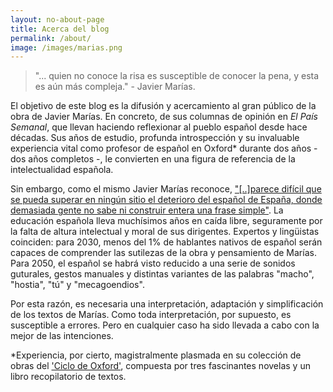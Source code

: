 ```yaml
---
layout: no-about-page
title: Acerca del blog
permalink: /about/
image: /images/marias.png
---
```

> "... quien no conoce la risa es susceptible de conocer la pena, y esta es aún más compleja."  - Javier Marías.


El objetivo de este blog es la difusión y acercamiento al gran público de la obra de Javier Marías. En concreto, de sus columnas de opinión en _El País Semanal_, que llevan haciendo reflexionar al pueblo español desde hace décadas. Sus años de estudio, profunda introspección y su invaluable experiencia vital como profesor de español en Oxford* durante dos años - dos años completos -, le convierten en una figura de referencia de la intelectualidad española.

Sin embargo, como el mismo Javier Marías reconoce, ["[..]parece difícil que se pueda superar en ningún sitio el deterioro del español de España, donde demasiada gente no sabe ni construir entera una frase simple"](http://cultura.elpais.com/cultura/2010/03/03/actualidad/1267570807_850215.html). La educación española lleva muchísimos años en caída libre, seguramente por la falta de altura intelectual y moral de sus dirigentes. Expertos y lingüistas coinciden: para 2030, menos del 1% de hablantes nativos de español serán capaces de comprender las sutilezas de la obra y pensamiento de Marías. Para 2050, el español se habrá visto reducido a una serie de sonidos guturales, gestos manuales y distintas variantes de las palabras "macho", "hostia", "tú" y "mecagoendios".

Por esta razón, es necesaria una interpretación, adaptación y simplificación de los textos de Marías. Como toda interpretación, por supuesto, es susceptible a errores. Pero en cualquier caso ha sido llevada a cabo con la mejor de las intenciones.

*Experiencia, por cierto, magistralmente plasmada en su colección de obras del ['Ciclo de Oxford'](http://www.casadellibro.com/libro-ciclo-de-oxford-incluye-los-titulos-todas-las-almas-negra-espa-lda-del-tiempo-tu-rostro-manana/9788464026002/2195404), compuesta por tres fascinantes novelas y un libro recopilatorio de textos.